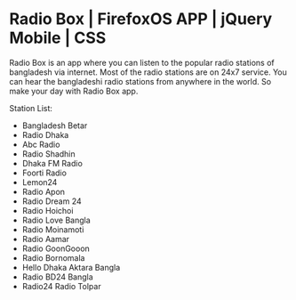 # Radio Box | FirefoxOS APP | jQuery Mobile | CSS

Radio Box is an app where you can listen to the popular radio stations of bangladesh via internet. Most of the radio stations are on 24x7 service. You can hear the bangladeshi radio stations from anywhere in the world. 
So make your day with Radio Box app. 

Station List: 

 - Bangladesh Betar 
 - Radio Dhaka 
 - Abc Radio 
 - Radio Shadhin 
 - Dhaka FM Radio 
 - Foorti Radio 
 - Lemon24 
 - Radio Apon 
 - Radio Dream 24 
 - Radio Hoichoi 
 - Radio Love Bangla 
 - Radio Moinamoti 
 - Radio Aamar 
 - Radio GoonGooon 
 - Radio Bornomala 
 - Hello Dhaka Aktara Bangla 
 - Radio BD24 Bangla 
 - Radio24 Radio Tolpar 
